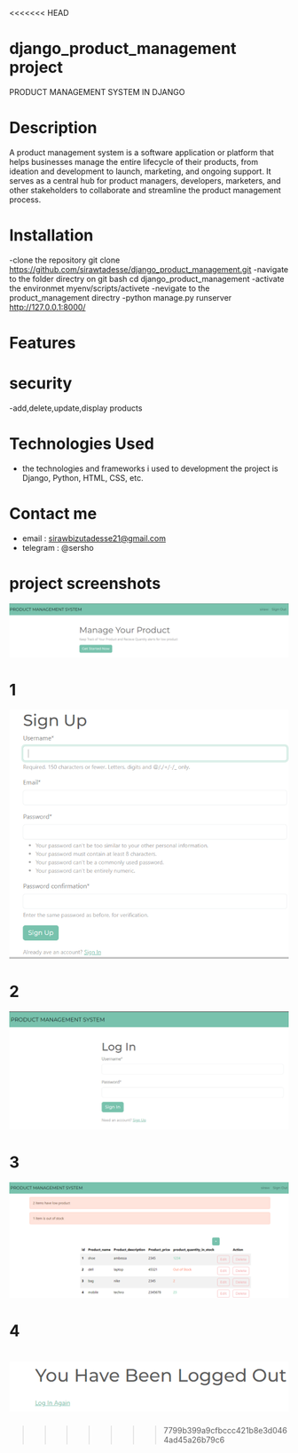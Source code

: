 
<<<<<<< HEAD


# django_product_management project
PRODUCT MANAGEMENT SYSTEM IN DJANGO

# Description
A product management system is a software application or platform that helps businesses manage the entire lifecycle of their products, from ideation and development to launch, marketing, and ongoing support. It serves as a central hub for product managers, developers, marketers, and other stakeholders to collaborate and streamline the product management process.

# Installation
-clone the repository git clone https://github.com/sirawtadesse/django_product_management.git
-navigate to the folder directry on git bash cd django_product_management
-activate the environmet    myenv/scripts/activete
-nevigate to the product_management directry
-python manage.py runserver    http://127.0.0.1:8000/

# Features
# security
-add,delete,update,display products

# Technologies Used
 - the technologies and frameworks i used to  development the project is Django, Python, HTML, CSS, etc.
 
# Contact me

- email : sirawbizutadesse21@gmail.com
- telegram : @sersho

# project screenshots

![Alt text](Capture.PNG)

# 1

![Alt text](Capture5.PNG) 

# 2

![Alt text](Capture2.PNG)

# 3

 ![Alt text](Capture3.PNG) 

 # 4
 
 ![Alt text](Capture4.PNG)
=======
>>>>>>> 7799b399a9cfbccc421b8e3d0464ad45a26b79c6
